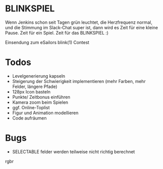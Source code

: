 # BLINKSPIEL

Wenn Jenkins schon seit Tagen grün leuchtet, die Herzfrequenz normal,
und die Stimmung im Slack-Chat super ist, dann wird es Zeit für eine kleine Pause.
Zeit für ein Spiel. Zeit für das BLINKSPIEL :)

Einsendung zum eSailors blink(1) Contest

# Todos
- Levelgenerierung kapseln
- Steigerung der Schwierigkeit implementieren (mehr Farben, mehr Felder, längere Pfade)
- 128px Icon basteln
- Punkte/ Zeitbonus einführen
- Kamera zoom beim Spielen
- ggf. Online-Toplist
- Figur und Animation modellieren
- Code aufräumen

# Bugs
- SELECTABLE felder werden teilweise nicht richtig berechnet



rgbr




